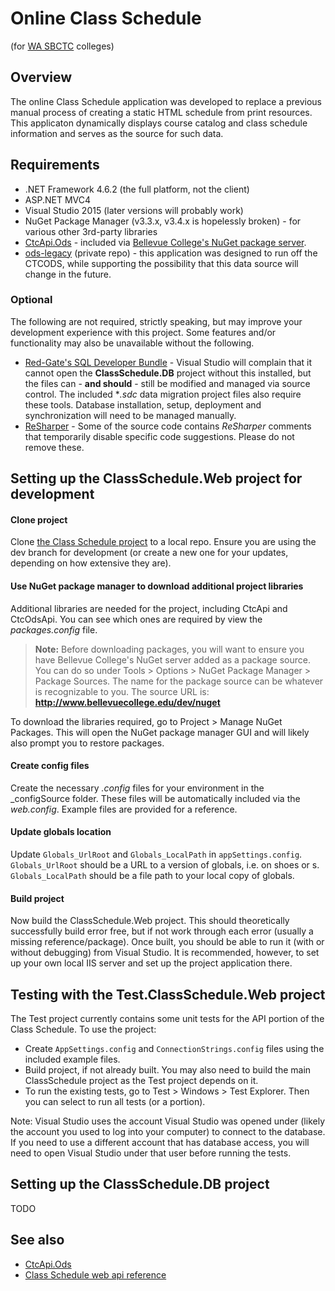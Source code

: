 Online Class Schedule
=====================
(for [WA SBCTC](http://www.sbctc.ctc.edu/) colleges)

## Overview

The online Class Schedule application was developed to replace a previous manual process of creating a static HTML schedule from print resources. This applicaton dynamically displays course catalog and class schedule information and serves as the source for such data.

## Requirements

+ .NET Framework 4.6.2 (the full platform, not the client)
+ ASP.NET MVC4
+ Visual Studio 2015 (later versions will probably work)
+ NuGet Package Manager (v3.3.x, v3.4.x is hopelessly broken) - for various other 3rd-party libraries
+ [CtcApi.Ods](https://github.com/BellevueCollege/CtcApi) - included via [Bellevue College's NuGet package server](http://www.bellevuecollege.edu/dev/nuget).
+ [ods-legacy](https://github.com/ctcdev/ods-legacy) (private repo) - this application was designed to run off the CTCODS, while supporting the possibility that this data source will change in the future.

### Optional

The following are not required, strictly speaking, but may improve your development experience with this project. Some features and/or functionality may also be unavailable without the following.

+ [Red-Gate's SQL Developer Bundle](https://www.red-gate.com/products/sql-development/sql-developer-bundle/) - Visual Studio will complain that it cannot open the **ClassSchedule.DB** project without this installed, but the files can - **and should** - still be modified and managed via source control. The included **.sdc* data migration project files also require these tools. Database installation, setup, deployment and synchronization will need to be managed manually.
+ [ReSharper](https://www.jetbrains.com/resharper/) - Some of the source code contains *ReSharper* comments that temporarily disable specific code suggestions. Please do not remove these.

## Setting up the ClassSchedule.Web project for development

#### Clone project

Clone [the Class Schedule project](https://github.com/BellevueCollege/ClassSchedule) to a local repo. Ensure you are using the dev branch for development (or create a new one for your updates, depending on how extensive they are).

#### Use NuGet package manager to download additional project libraries 

Additional libraries are needed for the project, including CtcApi and CtcOdsApi. You can see which ones are required by view the _packages.config_ file. 

> **Note:** Before downloading packages, you will want to ensure you have Bellevue College's NuGet server added as a package source. You can do so under Tools > Options > NuGet Package Manager > Package Sources. The name for the package source can be whatever is recognizable to you. The source URL is: **http://www.bellevuecollege.edu/dev/nuget**

To download the libraries required, go to Project > Manage NuGet Packages. This will open the NuGet package manager GUI and will likely also prompt you to restore packages.

#### Create config files 
Create the necessary *.config* files for your environment in the _configSource folder. These files will be automatically included via the *web.config*. Example files are provided for a reference.

#### Update globals location
Update `Globals_UrlRoot` and `Globals_LocalPath` in `appSettings.config`. `Globals_UrlRoot` should be a URL to a version of globals, i.e. on shoes or s. `Globals_LocalPath` should be a file path to your local copy of globals.

#### Build project

Now build the ClassSchedule.Web project. This should theoretically successfully build error free, but if not work through each error (usually a missing reference/package). Once built, you should be able to run it (with or without debugging) from Visual Studio.  It is recommended, however, to set up your own local IIS server and set up the project application there.

## Testing with the Test.ClassSchedule.Web project

The Test project currently contains some unit tests for the API portion of the Class Schedule. To use the project:

 - Create `AppSettings.config` and `ConnectionStrings.config` files using the included example files.
 - Build project, if not already built. You may also need to build the main ClassSchedule project as the Test project depends on it.
 - To run the existing tests, go to Test > Windows > Test Explorer. Then you can select to run all tests (or a portion).

Note: Visual Studio uses the account Visual Studio was opened under (likely the account you used to log into your computer) to connect to the database. If you need to use a different account that has database access, you will need to open Visual Studio under that user before running the tests.

## Setting up the ClassSchedule.DB project

TODO
## See also

+ [CtcApi.Ods](https://github.com/BellevueCollege/CtcApi/wiki#what-is-it)
+ [Class Schedule web api reference](https://github.com/BellevueCollege/ClassSchedule/wiki/Class-schedule-web-api-reference)
